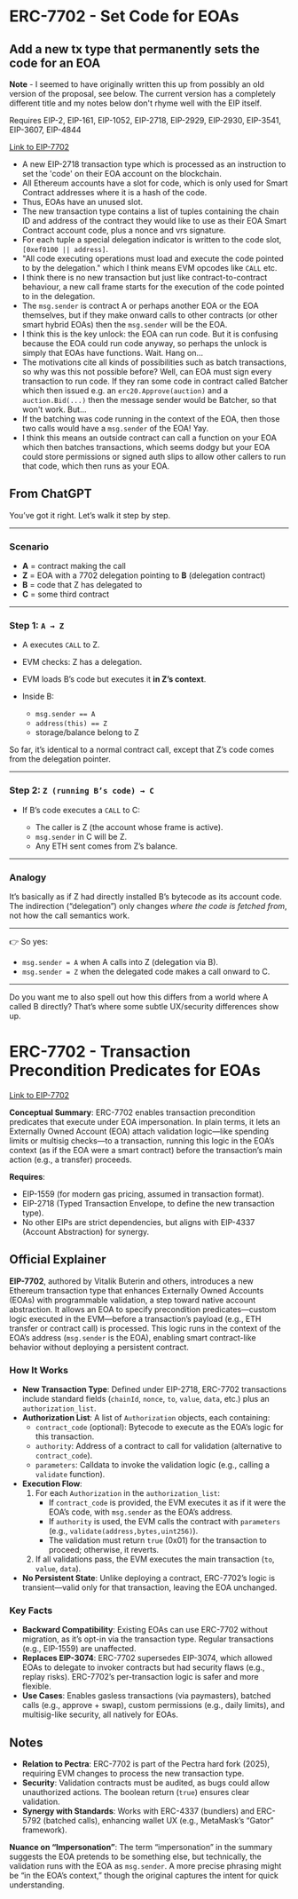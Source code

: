 # ERC-7702 - Set Code for EOAs
## Add a new tx type that permanently sets the code for an EOA

**Note** - I seemed to have originally written this up from possibly an old version of the proposal, see below. The current version has a completely different title and my notes below don't rhyme well with the EIP itself. 

Requires	EIP-2, EIP-161, EIP-1052, EIP-2718, EIP-2929, EIP-2930, EIP-3541, EIP-3607, EIP-4844

[Link to EIP-7702](https://eips.ethereum.org/EIPS/eip-7702)

 - A new EIP-2718 transaction type which is processed as an instruction to set the 'code' on their EOA account on the blockchain.
 - All Ethereum accounts have a slot for code, which is only used for Smart Contract addresses where it is a hash of the code.
 - Thus, EOAs have an unused slot.
 - The new transaction type contains a list of tuples containing the chain ID and address of the contract they would like to use as their EOA Smart Contract account code, plus a nonce and vrs signature.
 - For each tuple a special delegation indicator is written to the code slot, `[0xef0100 || address]`.
 - "All code executing operations must load and execute the code pointed to by the delegation." which I think means EVM opcodes like `CALL` etc.
 - I think there is no new transaction but just like contract-to-contract behaviour, a new call frame starts for the execution of the code pointed to in the delegation.
 - The `msg.sender` is contract A or perhaps another EOA or the EOA themselves, but if they make onward calls to other contracts (or other smart hybrid EOAs) then the `msg.sender` will be the EOA.
 - I think this is the key unlock: the EOA can run code. But it is confusing because the EOA could run code anyway, so perhaps the unlock is simply that EOAs have functions. Wait. Hang on...
 - The motivations cite all kinds of possibilities such as batch transactions, so why was this not possible before? Well, can EOA must sign every transaction to run code. If they ran some code in contract called Batcher which then issued e.g. an `erc20.Approve(auction)` and a `auction.Bid(...)` then the message sender would be Batcher, so that won't work. But...
 - If the batching was code running in the context of the EOA, then those two calls would have a `msg.sender` of the EOA! Yay.
 - I think this means an outside contract can call a function on your EOA which then batches transactions, which seems dodgy but your EOA could store permissions or signed auth slips to allow other callers to run that code, which then runs as your EOA.

## From ChatGPT

You’ve got it right. Let’s walk it step by step.

---

### Scenario

* **A** = contract making the call
* **Z** = EOA with a 7702 delegation pointing to **B** (delegation contract)
* **B** = code that Z has delegated to
* **C** = some third contract

---

### Step 1: `A → Z`

* A executes `CALL` to Z.
* EVM checks: Z has a delegation.
* EVM loads B’s code but executes it **in Z’s context**.
* Inside B:

  * `msg.sender == A`
  * `address(this) == Z`
  * storage/balance belong to Z

So far, it’s identical to a normal contract call, except that Z’s code comes from the delegation pointer.

---

### Step 2: `Z (running B’s code) → C`

* If B’s code executes a `CALL` to C:

  * The caller is Z (the account whose frame is active).
  * `msg.sender` in C will be Z.
  * Any ETH sent comes from Z’s balance.

---

### Analogy

It’s basically as if Z had directly installed B’s bytecode as its account code. The indirection (“delegation”) only changes *where the code is fetched from*, not how the call semantics work.

---

👉 So yes:

* `msg.sender = A` when A calls into Z (delegation via B).
* `msg.sender = Z` when the delegated code makes a call onward to C.

---

Do you want me to also spell out how this differs from a world where A called B directly? That’s where some subtle UX/security differences show up.





# ERC-7702 - Transaction Precondition Predicates for EOAs

[Link to EIP-7702](https://eips.ethereum.org/EIPS/eip-7702)

**Conceptual Summary**: ERC-7702 enables transaction precondition predicates that execute under EOA impersonation. In plain terms, it lets an Externally Owned Account (EOA) attach validation logic—like spending limits or multisig checks—to a transaction, running this logic in the EOA’s context (as if the EOA were a smart contract) before the transaction’s main action (e.g., a transfer) proceeds.

**Requires**: 
- EIP-1559 (for modern gas pricing, assumed in transaction format).
- EIP-2718 (Typed Transaction Envelope, to define the new transaction type).
- No other EIPs are strict dependencies, but aligns with EIP-4337 (Account Abstraction) for synergy.

## Official Explainer

**EIP-7702**, authored by Vitalik Buterin and others, introduces a new Ethereum transaction type that enhances Externally Owned Accounts (EOAs) with programmable validation, a step toward native account abstraction. It allows an EOA to specify precondition predicates—custom logic executed in the EVM—before a transaction’s payload (e.g., ETH transfer or contract call) is processed. This logic runs in the context of the EOA’s address (`msg.sender` is the EOA), enabling smart contract-like behavior without deploying a persistent contract.

### How It Works
- **New Transaction Type**: Defined under EIP-2718, ERC-7702 transactions include standard fields (`chainId`, `nonce`, `to`, `value`, `data`, etc.) plus an `authorization_list`.
- **Authorization List**: A list of `Authorization` objects, each containing:
  - `contract_code` (optional): Bytecode to execute as the EOA’s logic for this transaction.
  - `authority`: Address of a contract to call for validation (alternative to `contract_code`).
  - `parameters`: Calldata to invoke the validation logic (e.g., calling a `validate` function).
- **Execution Flow**:
  1. For each `Authorization` in the `authorization_list`:
     - If `contract_code` is provided, the EVM executes it as if it were the EOA’s code, with `msg.sender` as the EOA’s address.
     - If `authority` is used, the EVM calls the contract with `parameters` (e.g., `validate(address,bytes,uint256)`).
     - The validation must return `true` (0x01) for the transaction to proceed; otherwise, it reverts.
  2. If all validations pass, the EVM executes the main transaction (`to`, `value`, `data`).
- **No Persistent State**: Unlike deploying a contract, ERC-7702’s logic is transient—valid only for that transaction, leaving the EOA unchanged.

### Key Facts
- **Backward Compatibility**: Existing EOAs can use ERC-7702 without migration, as it’s opt-in via the transaction type. Regular transactions (e.g., EIP-1559) are unaffected.
- **Replaces EIP-3074**: ERC-7702 supersedes EIP-3074, which allowed EOAs to delegate to invoker contracts but had security flaws (e.g., replay risks). ERC-7702’s per-transaction logic is safer and more flexible.
- **Use Cases**: Enables gasless transactions (via paymasters), batched calls (e.g., approve + swap), custom permissions (e.g., daily limits), and multisig-like security, all natively for EOAs.

## Notes
- **Relation to Pectra**: ERC-7702 is part of the Pectra hard fork (2025), requiring EVM changes to process the new transaction type.
- **Security**: Validation contracts must be audited, as bugs could allow unauthorized actions. The boolean return (`true`) ensures clear validation.
- **Synergy with Standards**: Works with ERC-4337 (bundlers) and ERC-5792 (batched calls), enhancing wallet UX (e.g., MetaMask’s “Gator” framework).

**Nuance on “Impersonation”**: The term “impersonation” in the summary suggests the EOA pretends to be something else, but technically, the validation runs with the EOA as `msg.sender`. A more precise phrasing might be “in the EOA’s context,” though the original captures the intent for quick understanding.
